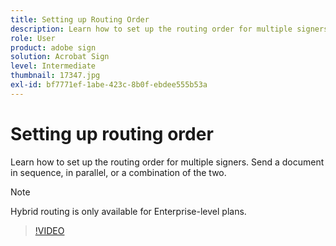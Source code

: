 ```yaml
---
title: Setting up Routing Order
description: Learn how to set up the routing order for multiple signers
role: User
product: adobe sign
solution: Acrobat Sign
level: Intermediate
thumbnail: 17347.jpg
exl-id: bf7771ef-1abe-423c-8b0f-ebdee555b53a
---
```

# Setting up routing order

Learn how to set up the routing order for multiple signers. Send a document in sequence, in parallel, or a combination of the two.

>[!NOTE]
>
>Hybrid routing is only available for Enterprise-level plans.

>[!VIDEO](https://video.tv.adobe.com/v/17347?hidetitle=true)
